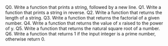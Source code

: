 Q0. Write a function that prints a string, followed by a new line.
Q1. Write a function that prints a string in reverse.
Q2. Write a function that returns the length of a string.
Q3. Write a function that returns the factorial of a given number.
Q4. Write a function that returns the value of x raised to the power of y.
Q5. Write a function that returns the natural square root of a number.
Q6. Write a function that returns 1 if the input integer is a prime number, otherwise return 0.

